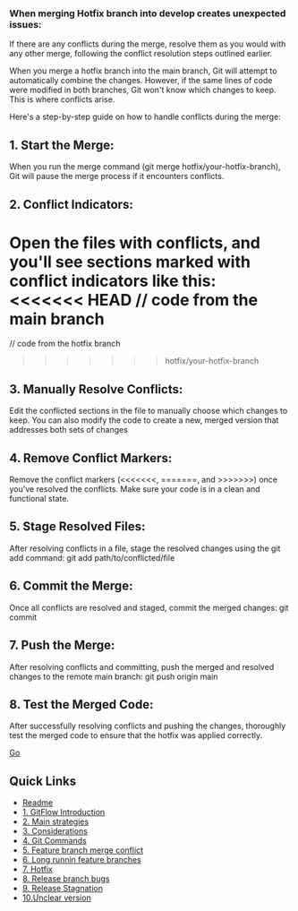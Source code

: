 ### When merging Hotfix branch into develop creates unexpected issues:

If there are any conflicts during the merge, resolve them as you would with any other merge, following the conflict resolution steps outlined earlier.

When you merge a hotfix branch into the main branch, Git will attempt to automatically combine the changes. However, if the same lines of code were modified in both branches, Git won't know which changes to keep. This is where conflicts arise.

Here's a step-by-step guide on how to handle conflicts during the merge:

## 1. Start the Merge:
When you run the merge command (git merge hotfix/your-hotfix-branch), Git will pause the merge process if it encounters conflicts.

## 2. Conflict Indicators:
Open the files with conflicts, and you'll see sections marked with conflict indicators like this:
 <<<<<<< HEAD
// code from the main branch
=======
// code from the hotfix branch
>>>>>>> hotfix/your-hotfix-branch

## 3. Manually Resolve Conflicts:
Edit the conflicted sections in the file to manually choose which changes to keep. You can also modify the code to create a new, merged version that addresses both sets of changes

## 4. Remove Conflict Markers:
Remove the conflict markers (<<<<<<<, =======, and >>>>>>>) once you've resolved the conflicts. Make sure your code is in a clean and functional state.

## 5. Stage Resolved Files:
After resolving conflicts in a file, stage the resolved changes using the git add command:
git add path/to/conflicted/file

## 6. Commit the Merge:
Once all conflicts are resolved and staged, commit the merged changes:
git commit

## 7. Push the Merge:
After resolving conflicts and committing, push the merged and resolved changes to the remote main branch:
git push origin main

## 8. Test the Merged Code:
After successfully resolving conflicts and pushing the changes, thoroughly test the merged code to ensure that the hotfix was applied correctly.

[Go](releaseBranchBugs.md)

## Quick Links

- [Readme](README.md)
- [1. GitFlow Introduction](GitFlowIntroduction.md)
- [2. Main strategies](Mainstrategies.md)
- [3. Considerations](considerations.md)
- [4. Git Commands](GitCommands.md)
- [5. Feature branch merge conflict](featureBranchMergeConflict.md)
- [6. Long runnin feature branches](longrunninFeatureBranches.md)
- [7. Hotfix](mergingHotFixintoDevelo.md)
- [8. Release branch bugs](releaseBranchBugs.md)
- [9. Release Stagnation](releaseStagnation.md)
- [10.Unclear version](unclearVersioning.md)